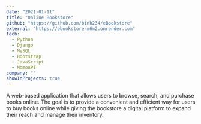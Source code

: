 ```yaml
---
date: "2021-01-11"
title: "Online Bookstore"
github: "https://github.com/binh234/eBookstore"
external: "https://ebookstore-m6m2.onrender.com"
tech:
  - Python
  - Django
  - MySQL
  - Bootstrap
  - JavaScript
  - MomoAPI
company: ""
showInProjects: true
---
```


A web-based application that allows users to browse, search, and purchase books online. The goal is to provide a convenient and efficient way for users to buy books online while giving the bookstore a digital platform to expand their reach and manage their inventory.
